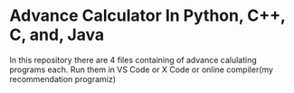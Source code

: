# Advance Calculator In Python, C++, C, and, Java
In this repository there are 4 files containing of advance calulating programs each.
Run them in VS Code or X Code or online compiler(my recommendation programiz)

